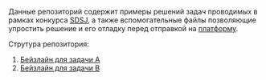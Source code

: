 Данные репозиторий содержит примеры решений задач проводимых в рамках конкурса [SDSJ](https://sdsj.ru/), а также вспомогательные файлы позволяющие упростить решение и его отладку перед отправкой на [платформу](https://contest.sdsj.ru).

Струтура репозитория:

1. [Бейзлайн для задачи А](taskA/)
2. [Бейзлайн для задачи B](taskB/)
